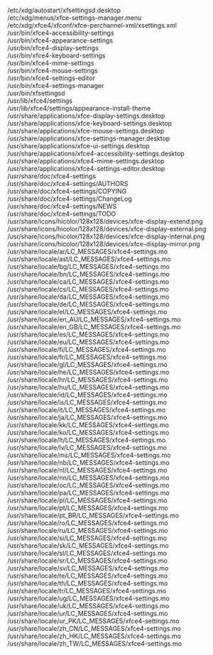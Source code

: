 /etc/xdg/autostart/xfsettingsd.desktop  
/etc/xdg/menus/xfce-settings-manager.menu  
/etc/xdg/xfce4/xfconf/xfce-perchannel-xml/xsettings.xml  
/usr/bin/xfce4-accessibility-settings  
/usr/bin/xfce4-appearance-settings  
/usr/bin/xfce4-display-settings  
/usr/bin/xfce4-keyboard-settings  
/usr/bin/xfce4-mime-settings  
/usr/bin/xfce4-mouse-settings  
/usr/bin/xfce4-settings-editor  
/usr/bin/xfce4-settings-manager  
/usr/bin/xfsettingsd  
/usr/lib/xfce4/settings  
/usr/lib/xfce4/settings/appearance-install-theme  
/usr/share/applications/xfce-display-settings.desktop  
/usr/share/applications/xfce-keyboard-settings.desktop  
/usr/share/applications/xfce-mouse-settings.desktop  
/usr/share/applications/xfce-settings-manager.desktop  
/usr/share/applications/xfce-ui-settings.desktop  
/usr/share/applications/xfce4-accessibility-settings.desktop  
/usr/share/applications/xfce4-mime-settings.desktop  
/usr/share/applications/xfce4-settings-editor.desktop  
/usr/share/doc/xfce4-settings  
/usr/share/doc/xfce4-settings/AUTHORS  
/usr/share/doc/xfce4-settings/COPYING  
/usr/share/doc/xfce4-settings/ChangeLog  
/usr/share/doc/xfce4-settings/NEWS  
/usr/share/doc/xfce4-settings/TODO  
/usr/share/icons/hicolor/128x128/devices/xfce-display-extend.png  
/usr/share/icons/hicolor/128x128/devices/xfce-display-external.png  
/usr/share/icons/hicolor/128x128/devices/xfce-display-internal.png  
/usr/share/icons/hicolor/128x128/devices/xfce-display-mirror.png  
/usr/share/locale/ar/LC\_MESSAGES/xfce4-settings.mo  
/usr/share/locale/ast/LC\_MESSAGES/xfce4-settings.mo  
/usr/share/locale/bg/LC\_MESSAGES/xfce4-settings.mo  
/usr/share/locale/bn/LC\_MESSAGES/xfce4-settings.mo  
/usr/share/locale/ca/LC\_MESSAGES/xfce4-settings.mo  
/usr/share/locale/cs/LC\_MESSAGES/xfce4-settings.mo  
/usr/share/locale/da/LC\_MESSAGES/xfce4-settings.mo  
/usr/share/locale/de/LC\_MESSAGES/xfce4-settings.mo  
/usr/share/locale/el/LC\_MESSAGES/xfce4-settings.mo  
/usr/share/locale/en\_AU/LC\_MESSAGES/xfce4-settings.mo  
/usr/share/locale/en\_GB/LC\_MESSAGES/xfce4-settings.mo  
/usr/share/locale/es/LC\_MESSAGES/xfce4-settings.mo  
/usr/share/locale/eu/LC\_MESSAGES/xfce4-settings.mo  
/usr/share/locale/fi/LC\_MESSAGES/xfce4-settings.mo  
/usr/share/locale/fr/LC\_MESSAGES/xfce4-settings.mo  
/usr/share/locale/gl/LC\_MESSAGES/xfce4-settings.mo  
/usr/share/locale/he/LC\_MESSAGES/xfce4-settings.mo  
/usr/share/locale/hr/LC\_MESSAGES/xfce4-settings.mo  
/usr/share/locale/hu/LC\_MESSAGES/xfce4-settings.mo  
/usr/share/locale/id/LC\_MESSAGES/xfce4-settings.mo  
/usr/share/locale/is/LC\_MESSAGES/xfce4-settings.mo  
/usr/share/locale/it/LC\_MESSAGES/xfce4-settings.mo  
/usr/share/locale/ja/LC\_MESSAGES/xfce4-settings.mo  
/usr/share/locale/kk/LC\_MESSAGES/xfce4-settings.mo  
/usr/share/locale/ko/LC\_MESSAGES/xfce4-settings.mo  
/usr/share/locale/lt/LC\_MESSAGES/xfce4-settings.mo  
/usr/share/locale/lv/LC\_MESSAGES/xfce4-settings.mo  
/usr/share/locale/ms/LC\_MESSAGES/xfce4-settings.mo  
/usr/share/locale/nb/LC\_MESSAGES/xfce4-settings.mo  
/usr/share/locale/nl/LC\_MESSAGES/xfce4-settings.mo  
/usr/share/locale/nn/LC\_MESSAGES/xfce4-settings.mo  
/usr/share/locale/oc/LC\_MESSAGES/xfce4-settings.mo  
/usr/share/locale/pa/LC\_MESSAGES/xfce4-settings.mo  
/usr/share/locale/pl/LC\_MESSAGES/xfce4-settings.mo  
/usr/share/locale/pt/LC\_MESSAGES/xfce4-settings.mo  
/usr/share/locale/pt\_BR/LC\_MESSAGES/xfce4-settings.mo  
/usr/share/locale/ro/LC\_MESSAGES/xfce4-settings.mo  
/usr/share/locale/ru/LC\_MESSAGES/xfce4-settings.mo  
/usr/share/locale/si/LC\_MESSAGES/xfce4-settings.mo  
/usr/share/locale/sk/LC\_MESSAGES/xfce4-settings.mo  
/usr/share/locale/sl/LC\_MESSAGES/xfce4-settings.mo  
/usr/share/locale/sr/LC\_MESSAGES/xfce4-settings.mo  
/usr/share/locale/sv/LC\_MESSAGES/xfce4-settings.mo  
/usr/share/locale/te/LC\_MESSAGES/xfce4-settings.mo  
/usr/share/locale/th/LC\_MESSAGES/xfce4-settings.mo  
/usr/share/locale/tr/LC\_MESSAGES/xfce4-settings.mo  
/usr/share/locale/ug/LC\_MESSAGES/xfce4-settings.mo  
/usr/share/locale/uk/LC\_MESSAGES/xfce4-settings.mo  
/usr/share/locale/ur/LC\_MESSAGES/xfce4-settings.mo  
/usr/share/locale/ur\_PK/LC\_MESSAGES/xfce4-settings.mo  
/usr/share/locale/zh\_CN/LC\_MESSAGES/xfce4-settings.mo  
/usr/share/locale/zh\_HK/LC\_MESSAGES/xfce4-settings.mo  
/usr/share/locale/zh\_TW/LC\_MESSAGES/xfce4-settings.mo  
